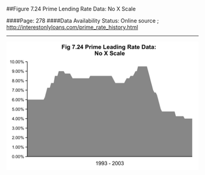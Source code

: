 ##Figure 7.24 Prime Lending Rate Data: No X Scale

####Page: 278
####Data Availability Status: Online source ; http://interestonlyloans.com/prime_rate_history.html
***
![`Prime Lending Rate Data: No X Scale`](fig07-24_prime-lending-rate-data-no-x-scale.png)


